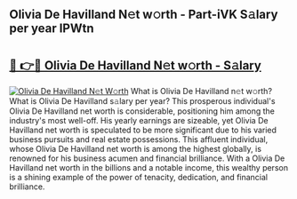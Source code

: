 ## Olivia De Havilland N𝚎t w𝚘rth - Part-iVK S𝚊lary per year IPWtn

# <h2><a href="http://gc4e59.nevu.top/?p=Olivia+De+Havilland">🔗 👉🔴 Olivia De Havilland N𝚎t w𝚘rth - S𝚊lary</a></h2>

[![Olivia De Havilland N𝚎t W𝚘rth](https://i.imgur.com/Oavwk0R.jpeg)](http://gc4e59.nevu.top/?p=Olivia+De+Havilland)
What is Olivia De Havilland n𝚎t w𝚘rth? What is Olivia De Havilland s𝚊lary per year?
This prosperous individual's Olivia De Havilland net worth is considerable, positioning him among the industry's most well-off. His yearly earnings are sizeable, yet Olivia De Havilland net worth is speculated to be more significant due to his varied business pursuits and real estate possessions. This affluent individual, whose Olivia De Havilland net worth is among the highest globally, is renowned for his business acumen and financial brilliance. With a Olivia De Havilland net worth in the billions and a notable income, this wealthy person is a shining example of the power of tenacity, dedication, and financial brilliance.
